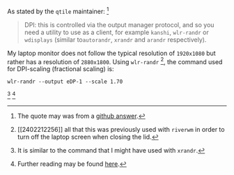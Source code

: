 As stated by the `qtile` maintainer: [^1]
> DPI: this is controlled via the output manager protocol, and so you need a utility to use as a client, for example `kanshi`, `wlr-randr` or `wdisplays` (similar to`autorandr`, `xrandr` and `arandr` respectively).

My laptop monitor does not follow the typical resolution of `1920x1080` but rather has a resolution of `2880x1800`.  Using `wlr-randr` [^2], the command used for DPI-scaling (fractional scaling) is:
```
wlr-randr --output eDP-1 --scale 1.70
```
[^3] [^4]

[^1]: The quote may was from a [github answer](https://github.com/qtile/qtile/discussions/3400).
[^2]: [[2402212256]] all that this was previously used with `riverwm` in order to turn off the laptop screen when closing the lid.
[^3]: It is similar to the command that I might have used with `xrandr`.
[^4]: Further reading may be found [here](https://manpages.debian.org/testing/wlr-randr/wlr-randr.1.en.html).